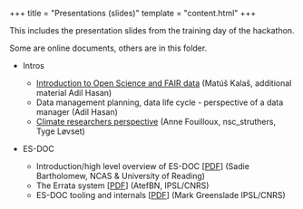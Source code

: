 +++
title = "Presentations (slides)"
template = "content.html"
+++

This includes the presentation slides from the training day of the hackathon.

Some are online documents, others are in this folder.

- Intros
    - [Introduction to Open Science and FAIR data](https://docs.google.com/presentation/d/1KDlvWZ5dUxFv6JL7K5dJzVQayF0g9oOR55xSRm71yu0/edit?usp=sharing) (Matúš Kalaš, additional material Adil Hasan) 
    - Data management planning, data life cycle - perspective of a data manager (Adil Hasan)
    - [Climate researchers perspective](https://docs.google.com/presentation/d/1AzbC9PWqZnro3wepKcs-kGNFB69BQqJ-1JCYeNgwu5M/edit?usp=sharing) (Anne Fouilloux, nsc_struthers, Tyge Løvset)


- ES-DOC
    - Introduction/high level overview of ES-DOC [[PDF](https://github.com/NordicESMhub/nicest2-fair-hackathon/blob/main/content/presentations/es-doc-for-cmip6-intro.pdf)] (Sadie Bartholomew, NCAS & University of Reading)
    - The Errata system [[PDF](https://github.com/NordicESMhub/nicest2-fair-hackathon/blob/main/content/presentations/errata_nicest2.pdf)] (AtefBN, IPSL/CNRS) 
    - ES-DOC tooling and internals [[PDF](https://github.com/NordicESMhub/nicest2-fair-hackathon/blob/main/content/presentations/esdoc-2020-nicest2-cim2-cmip6.pdf)] (Mark Greenslade IPSL/CNRS)

